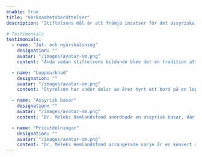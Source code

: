 ```yaml
---
enable: true
title: "Verksamhetsberättelser"
description: "Stiftelsens mål är att främja insatser för det assyriska folket som sker i hemlandet. Därav kan även stöd ges till olika assyriska politiska organisationer och/eller rörelser som är verksamma på området och vars syfte är att främja det assyriska kollektivets framtid. Främst består hjälpen av ekonomiskt bidrag till individer eller organisationer som arbetar med främjande åtgärder. Det ekonomiska bidraget plockas ut från den årliga avkastningen. "

# Testimonials
testimonials:
  - name: "Jul- och nyårshälsning"
    designation: ""
    avatar: "/images/avatar-sm.png"
    content: "Ända sedan stiftelsens bildande blev det en tradition att inför varje jul och nyår skicka en hälsning till samtliga medlemmar och sympatisörer, såväl i Sverige som i utlandet. Denna hälsning innefattade också en önskan/vädjan om ekonomisk hjälp och gick årligen till över 600 medlemmar."

  - name: "Loppmarknad"
    designation: ""
    avatar: "/images/avatar-sm.png"
    content: "Styrelsen har under delar av året hyrt ett bord på en loppmarknad i Södertälje för försäljning av begagnade saker. Det startades även en insamlingskampanj för att öka antal saker att sälja för fortsatta loppmarknader."

  - name: "Assyrisk basar"
    designation: ""
    avatar: "/images/avatar-sm.png"
    content: "Dr. Meleks Hemlandsfond anordnade en assyrisk basar, där allmänheten fick fynda bland nya och gamla prylar, kläder, handarbetade spetsdukar, smycken, böcker och mycket mer. Dessutom fick man chansen att få smaka på det berömda assyriska köket, då mat och hembakat bröd och kaffebröd fanns till försäljning."

  - name: "Prisutdelningar"
    designation: ""
    avatar: "/images/avatar-sm.png"
    content: "Dr. Meleks Hemlandsfond arrangerade varje år en konsert som var öppen för allmänheten, där olika artister bjöds in för att underhålla gästerna med sina sånger. I samband med konserterna delades det årliga priset ut."
---
```

